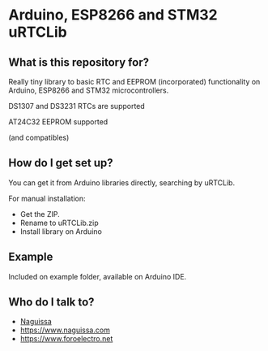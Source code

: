 # Arduino, ESP8266 and STM32 uRTCLib

## What is this repository for? ##

Really tiny library to basic RTC and EEPROM (incorporated) functionality on Arduino, ESP8266 and STM32 microcontrollers.

DS1307 and DS3231 RTCs are supported

AT24C32 EEPROM supported


(and compatibles)


## How do I get set up? ##

You can get it from Arduino libraries directly, searching by uRTCLib.

For manual installation:

 * Get the ZIP.
 * Rename to uRTCLib.zip
 * Install library on Arduino

## Example ##

Included on example folder, available on Arduino IDE.



## Who do I talk to? ##

 * [Naguissa](https://github.com/Naguissa)
 * https://www.naguissa.com
 * https://www.foroelectro.net
